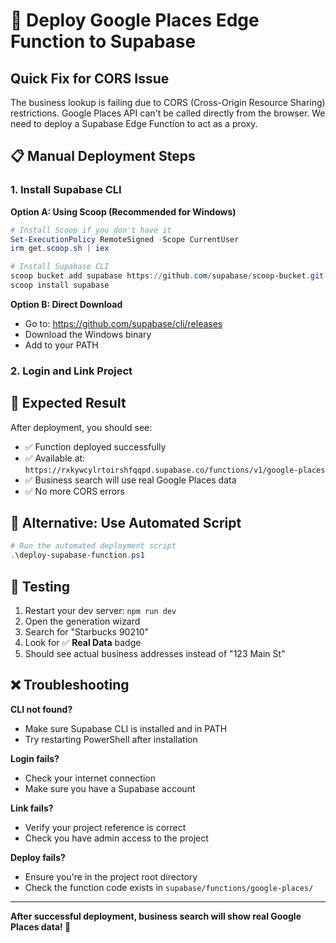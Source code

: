 # 🚀 Deploy Google Places Edge Function to Supabase

## Quick Fix for CORS Issue

The business lookup is failing due to CORS (Cross-Origin Resource Sharing) restrictions. Google Places API can't be called directly from the browser. We need to deploy a Supabase Edge Function to act as a proxy.

## 📋 Manual Deployment Steps

### 1. Install Supabase CLI

**Option A: Using Scoop (Recommended for Windows)**
```powershell
# Install Scoop if you don't have it
Set-ExecutionPolicy RemoteSigned -Scope CurrentUser
irm get.scoop.sh | iex

# Install Supabase CLI
scoop bucket add supabase https://github.com/supabase/scoop-bucket.git
scoop install supabase
```

**Option B: Direct Download**
- Go to: https://github.com/supabase/cli/releases
- Download the Windows binary
- Add to your PATH

### 2. Login and Link Project


## 🎯 Expected Result

After deployment, you should see:
- ✅ Function deployed successfully
- ✅ Available at: `https://rxkywcylrtoirshfqqpd.supabase.co/functions/v1/google-places`
- ✅ Business search will use real Google Places data
- ✅ No more CORS errors

## 🔧 Alternative: Use Automated Script

```powershell
# Run the automated deployment script
.\deploy-supabase-function.ps1
```

## 🧪 Testing

1. Restart your dev server: `npm run dev`
2. Open the generation wizard
3. Search for "Starbucks 90210"
4. Look for ✅ **Real Data** badge
5. Should see actual business addresses instead of "123 Main St"

## ❌ Troubleshooting

**CLI not found?**
- Make sure Supabase CLI is installed and in PATH
- Try restarting PowerShell after installation

**Login fails?**
- Check your internet connection
- Make sure you have a Supabase account

**Link fails?**
- Verify your project reference is correct
- Check you have admin access to the project

**Deploy fails?**
- Ensure you're in the project root directory
- Check the function code exists in `supabase/functions/google-places/`

---

**After successful deployment, business search will show real Google Places data! 🎉**
